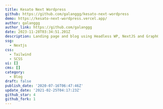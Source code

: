 ```yaml
---
title: Kesato Next Wordpress
github: https://github.com/galanggg/kesato-next-wordpress
demo: https://kesato-next-wordpress.vercel.app/
author: galanggg
author_link: https://github.com/galanggg
date: 2023-11-28T03:34:51.201Z
description: Landing page and blog using Headless WP, NextJS and GraphQL
ssg:
  - Nextjs
css:
  - Tailwind
  - SCSS
ui: []
cms: []
category:
  - Blog
draft: false
publish_date: '2020-07-16T06:47:46Z'
update_date: '2021-02-25T04:17:23Z'
github_star: 4
github_fork: 1
---
```

